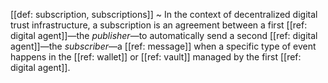 [[def: subscription, subscriptions]]
~ In the context of decentralized digital trust infrastructure, a subscription is an agreement between a first [[ref: digital agent]]—the *publisher*—to automatically send a second [[ref: digital agent]]—the *subscriber*—a [[ref: message]] when a specific type of event happens in the [[ref: wallet]] or [[ref: vault]] managed by the first [[ref: digital agent]].

